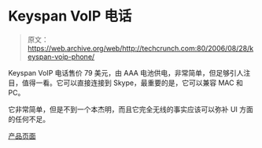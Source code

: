 # Keyspan VoIP 电话

> 原文：<https://web.archive.org/web/http://techcrunch.com:80/2006/08/28/keyspan-voip-phone/>

Keyspan VoIP 电话售价 79 美元，由 AAA 电池供电，非常简单，但足够引人注目，值得一看。它可以直接连接到 Skype，最重要的是，它可以兼容 MAC 和 PC。

它非常简单，但是不到一个本杰明，而且它完全无线的事实应该可以弥补 UI 方面的任何不足。

[产品页面](https://web.archive.org/web/20131104100032/http://www.keyspan.com/products/voip/vp24a/)